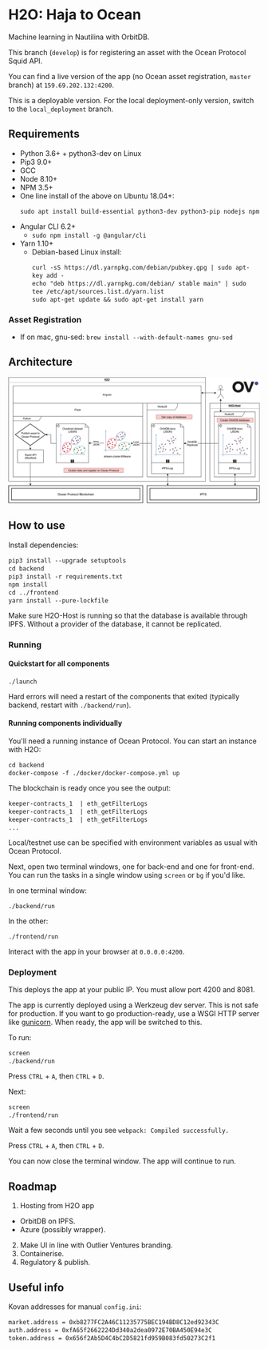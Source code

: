 # H2O: Haja to Ocean

Machine learning in Nautilina with OrbitDB.

This branch (`develop`) is for registering an asset with the Ocean Protocol Squid API.

You can find a live version of the app (no Ocean asset registration, `master` branch) at `159.69.202.132:4200`.

This is a deployable version. For the local deployment-only version, switch to the `local_deployment` branch.


## Requirements

- Python 3.6+ + python3-dev on Linux
- Pip3 9.0+
- GCC
- Node 8.10+
- NPM 3.5+
- One line install of the above on Ubuntu 18.04+:
    ```
    sudo apt install build-essential python3-dev python3-pip nodejs npm
    ```
- Angular CLI 6.2+
  - `sudo npm install -g @angular/cli`
- Yarn 1.10+
   - Debian-based Linux install:
      ```
      curl -sS https://dl.yarnpkg.com/debian/pubkey.gpg | sudo apt-key add -
      echo "deb https://dl.yarnpkg.com/debian/ stable main" | sudo tee /etc/apt/sources.list.d/yarn.list
      sudo apt-get update && sudo apt-get install yarn
      ```
### Asset Registration

- If on mac, gnu-sed: `brew install --with-default-names gnu-sed`


## Architecture

![Architecture Diagram](/doc/OceanHaja.png)


## How to use

Install dependencies:
```
pip3 install --upgrade setuptools
cd backend
pip3 install -r requirements.txt
npm install
cd ../frontend
yarn install --pure-lockfile
```

Make sure H2O-Host is running so that the database is available through IPFS. Without a provider of the database, it cannot be replicated.


### Running

#### Quickstart for all components

```
./launch
```

Hard errors will need a restart of the components that exited (typically backend, restart with `./backend/run`).

#### Running components individually

You'll need a running instance of Ocean Protocol. You can start an instance with H2O:
```
cd backend
docker-compose -f ./docker/docker-compose.yml up
```
The blockchain is ready once you see the output:
```
keeper-contracts_1  | eth_getFilterLogs
keeper-contracts_1  | eth_getFilterLogs
keeper-contracts_1  | eth_getFilterLogs
...
```
Local/testnet use can be specified with environment variables as usual with Ocean Protocol.

Next, open two terminal windows, one for back-end and one for front-end. You can run the tasks in a single window using `screen` or `bg` if you'd like.

In one terminal window:
```
./backend/run
```
In the other:
```
./frontend/run
```

Interact with the app in your browser at `0.0.0.0:4200`.


### Deployment

This deploys the app at your public IP. You must allow port 4200 and 8081.

The app is currently deployed using a Werkzeug dev server. This is not safe for production. If you want to go production-ready, use a WSGI HTTP server like [gunicorn](https://gunicorn.org/). When ready, the app will be switched to this.

To run:
```
screen
./backend/run
```
Press `CTRL` + `A`, then `CTRL` + `D`.

Next:
```
screen
./frontend/run
```
Wait a few seconds until you see `webpack: Compiled successfully.`

Press `CTRL` + `A`, then `CTRL` + `D`.

You can now close the terminal window. The app will continue to run.


## Roadmap

1. Hosting from H2O app
 - OrbitDB on IPFS.
 - Azure (possibly wrapper).
2. Make UI in line with Outlier Ventures branding.
3. Containerise.
4. Regulatory & publish.


## Useful info

Kovan addresses for manual `config.ini`:
```
market.address = 0xb8277FC2A46C11235775BEC194BD8C12ed92343C
auth.address = 0xfA65f2662224Dd340a2dea0972E70BA450E94e3C
token.address = 0x656f2Ab5D4C4bC2D5821fd959B083fd50273C2f1
```
